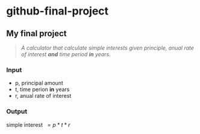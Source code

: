 # github-final-project
## My final project

> _A calculator that calculate simple interests given principle, anual rate of interest **and** time period **in** years._

### Input 

* p, principal amount 
* t, time perion **in** years
* r, anual rate of interest 

### Output

simple interest $\ = p*t*r$ 
